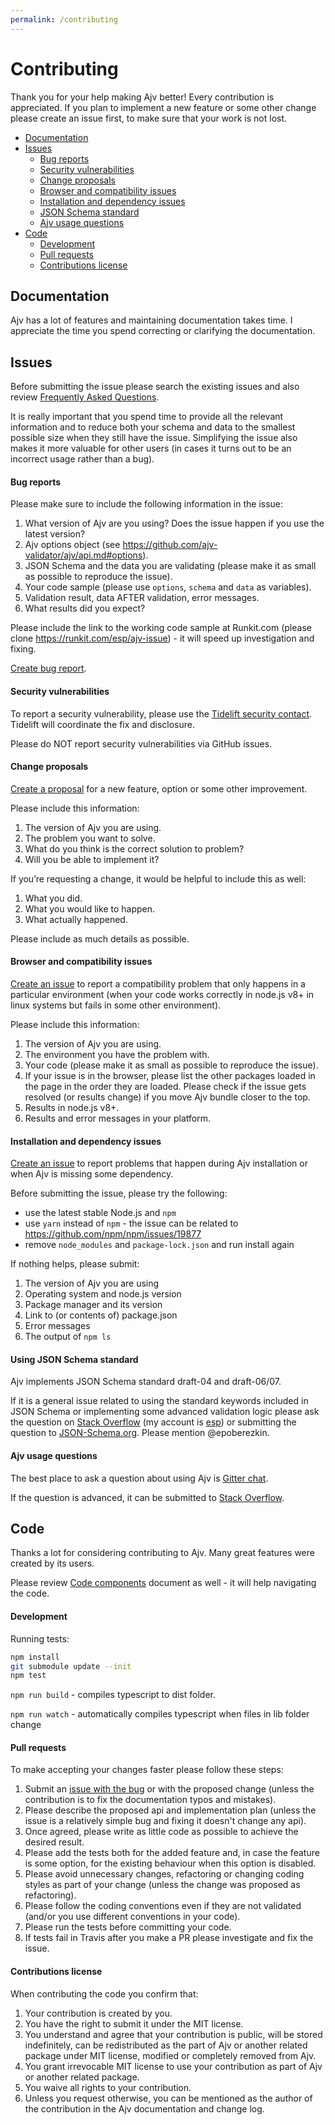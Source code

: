 ```yaml
---
permalink: /contributing
---
```


# Contributing

Thank you for your help making Ajv better! Every contribution is appreciated. If you plan to implement a new feature or some other change please create an issue first, to make sure that your work is not lost.

- [Documentation](#documentation)
- [Issues](#issues)
  - [Bug reports](#bug-reports)
  - [Security vulnerabilities](#security-vulnerabilities)
  - [Change proposals](#changes)
  - [Browser and compatibility issues](#compatibility)
  - [Installation and dependency issues](#installation)
  - [JSON Schema standard](#json-schema)
  - [Ajv usage questions](#usage)
- [Code](#code)
  - [Development](#development)
  - [Pull requests](#pull-requests)
  - [Contributions license](#contributions-license)

## Documentation

Ajv has a lot of features and maintaining documentation takes time. I appreciate the time you spend correcting or clarifying the documentation.

## Issues

Before submitting the issue please search the existing issues and also review [Frequently Asked Questions](./docs/faq.md).

It is really important that you spend time to provide all the relevant information and to reduce both your schema and data to the smallest possible size when they still have the issue. Simplifying the issue also makes it more valuable for other users (in cases it turns out to be an incorrect usage rather than a bug).

#### Bug reports

Please make sure to include the following information in the issue:

1. What version of Ajv are you using? Does the issue happen if you use the latest version?
2. Ajv options object (see https://github.com/ajv-validator/ajv/api.md#options).
3. JSON Schema and the data you are validating (please make it as small as possible to reproduce the issue).
4. Your code sample (please use `options`, `schema` and `data` as variables).
5. Validation result, data AFTER validation, error messages.
6. What results did you expect?

Please include the link to the working code sample at Runkit.com (please clone https://runkit.com/esp/ajv-issue) - it will speed up investigation and fixing.

[Create bug report](https://github.com/ajv-validator/ajv/issues/new?template=bug-or-error-report.md).

#### Security vulnerabilities

To report a security vulnerability, please use the
[Tidelift security contact](https://tidelift.com/security).
Tidelift will coordinate the fix and disclosure.

Please do NOT report security vulnerabilities via GitHub issues.

#### <a name="changes"></a>Change proposals

[Create a proposal](https://github.com/ajv-validator/ajv/issues/new?template=change.md) for a new feature, option or some other improvement.

Please include this information:

1. The version of Ajv you are using.
2. The problem you want to solve.
3. What do you think is the correct solution to problem?
4. Will you be able to implement it?

If you’re requesting a change, it would be helpful to include this as well:

1. What you did.
2. What you would like to happen.
3. What actually happened.

Please include as much details as possible.

#### <a name="compatibility"></a>Browser and compatibility issues

[Create an issue](https://github.com/ajv-validator/ajv/issues/new?template=compatibility.md) to report a compatibility problem that only happens in a particular environment (when your code works correctly in node.js v8+ in linux systems but fails in some other environment).

Please include this information:

1. The version of Ajv you are using.
2. The environment you have the problem with.
3. Your code (please make it as small as possible to reproduce the issue).
4. If your issue is in the browser, please list the other packages loaded in the page in the order they are loaded. Please check if the issue gets resolved (or results change) if you move Ajv bundle closer to the top.
5. Results in node.js v8+.
6. Results and error messages in your platform.

#### <a name="installation"></a>Installation and dependency issues

[Create an issue](https://github.com/ajv-validator/ajv/issues/new?template=installation.md) to report problems that happen during Ajv installation or when Ajv is missing some dependency.

Before submitting the issue, please try the following:

- use the latest stable Node.js and `npm`
- use `yarn` instead of `npm` - the issue can be related to https://github.com/npm/npm/issues/19877
- remove `node_modules` and `package-lock.json` and run install again

If nothing helps, please submit:

1. The version of Ajv you are using
2. Operating system and node.js version
3. Package manager and its version
4. Link to (or contents of) package.json
5. Error messages
6. The output of `npm ls`

#### <a name="json-schema"></a>Using JSON Schema standard

Ajv implements JSON Schema standard draft-04 and draft-06/07.

If it is a general issue related to using the standard keywords included in JSON Schema or implementing some advanced validation logic please ask the question on [Stack Overflow](https://stackoverflow.com/questions/ask?tags=jsonschema,ajv) (my account is [esp](https://stackoverflow.com/users/1816503/esp)) or submitting the question to [JSON-Schema.org](https://github.com/json-schema-org/json-schema-spec/issues/new). Please mention @epoberezkin.

#### <a name="usage"></a>Ajv usage questions

The best place to ask a question about using Ajv is [Gitter chat](https://gitter.im/ajv-validator/ajv).

If the question is advanced, it can be submitted to [Stack Overflow](http://stackoverflow.com/questions/ask?tags=jsonschema,ajv).

## Code

Thanks a lot for considering contributing to Ajv. Many great features were created by its users.

Please review [Code components](./docs/components.md) document as well - it will help navigating the code.

#### Development

Running tests:

```bash
npm install
git submodule update --init
npm test
```

`npm run build` - compiles typescript to dist folder.

`npm run watch` - automatically compiles typescript when files in lib folder change

#### Pull requests

To make accepting your changes faster please follow these steps:

1. Submit an [issue with the bug](https://github.com/ajv-validator/ajv/issues/new) or with the proposed change (unless the contribution is to fix the documentation typos and mistakes).
2. Please describe the proposed api and implementation plan (unless the issue is a relatively simple bug and fixing it doesn't change any api).
3. Once agreed, please write as little code as possible to achieve the desired result.
4. Please add the tests both for the added feature and, in case the feature is some option, for the existing behaviour when this option is disabled.
5. Please avoid unnecessary changes, refactoring or changing coding styles as part of your change (unless the change was proposed as refactoring).
6. Please follow the coding conventions even if they are not validated (and/or you use different conventions in your code).
7. Please run the tests before committing your code.
8. If tests fail in Travis after you make a PR please investigate and fix the issue.

#### Contributions license

When contributing the code you confirm that:

1. Your contribution is created by you.
2. You have the right to submit it under the MIT license.
3. You understand and agree that your contribution is public, will be stored indefinitely, can be redistributed as the part of Ajv or another related package under MIT license, modified or completely removed from Ajv.
4. You grant irrevocable MIT license to use your contribution as part of Ajv or another related package.
5. You waive all rights to your contribution.
6. Unless you request otherwise, you can be mentioned as the author of the contribution in the Ajv documentation and change log.
